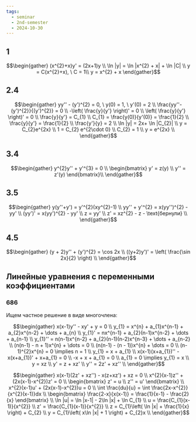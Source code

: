 ```yaml
---
tags:
  - seminar
  - 2nd-semester
  - 2024-10-30
---
```


## 1

$$\begin{gather}
(x^{2}+x)y' = (2x+1)y \\
\ln |y| = \ln |x^{2} + x| + \ln |C| \\
y = C(x^{2}+x), \ C = 1\\
y = x^{2} + x
\end{gather}$$

## 2.4

$$\begin{gather}
yy'' - (y')^{2} = 0, \ y(0) = 1, \ y'(0) = 2 \\
\frac{yy''-(y')^{2}}{(y')^{2}} = 0 \\
-\left( \frac{y}{y'} \right)' = 0 \\
\left( \frac{y}{y'} \right)' = 0 \\
\frac{y}{y'} = C_{1} \\
C_{1} = \frac{y(0)}{y'(0)} = \frac{1}{2} \\
\frac{y}{y'} = \frac{1}{2} \\
\frac{y'}{y} = 2 \\
\ln |y| = 2x+ \ln |C_{2}| \\
y = C_{2}e^{2x} \\
1 = C_{2} e^{2\cdot 0} \\
C_{2} = 1 \\
y = e^{2x} \\
\end{gather}$$

## 3.4

$$\begin{gather}
y^{2}y'' + y'^{3} = 0 \\
\begin{bmatrix}
y' = z(y) \\
y'' = z'(y)
\end{bmatrix}\\
\end{gather}$$

## 3.5

$$\begin{gather}
y(y''+y') = y'^{2}(xy^{2}-1) \\
yy'' + y'^{2} = x(yy'')^{2} - yy' \\
(yy')' = x(yy')^{2} - yy' \\
z = yy' \\
z' = xz^{2} - z - \text{бернули} \\
\end{gather}$$

## 4.5

$$\begin{gather}
(y + 2)y'' + (y')^{2} = \cos 2x \\
((y+2)y')' = \left( \frac{\sin 2x}{2} \right) \\
\end{gather}$$

## Линейные уравнения с переменными коэффициентами

### 686

Ищем частное решение в виде многочлена:

$$\begin{gather}
x(x-1)y'' - xy' + y = 0 \\
y_{1} = x^{n} + a_{1}x^{n-1} + a_{2}x^{n-2} + \dots + a_{n} \\
y_{1}' = nx^{n-1} + a_{2}(n-1)x^{n-2} + \dots + a_{n-1} \\
y_{1}'' = n(n-1)x^{n-2} + a_{2}(n-1)(n-2)x^{n-3} + \dots + a_{n-2} \\
(n(n-1) - n + 1)x^{n} + \dots = 0 \\
(n(n-1) - (n - 1))x^{n} + \dots = 0 \\
(n-1)^{2}x^{n} = 0 \implies n = 1 \\
y_{1} = x + a_{1} \\
x(x-1)(x+a_{1})'' - x(x+a_{1})' + x+a_{1} = 0 \\
-x + x + a_{1} = 0 \\
a_{1} = 0 \implies y_{1} = x \\
y = xz \\
y' = z + xz' \\
y'' = 2z' + xz'' \\
\end{gather}$$

$$\begin{gather}
x(x-1)(2z' + xz'') - x(z+xz') + xz = 0 \\
x^{2}(x-1)z'' + (2x(x-1)-x^{2})z' = 0 \\
\begin{bmatrix}
z' = u \\
z'' = u'
\end{bmatrix} \\
x^{2}(x-1)u' + (2x(x-1)-x^{2})u = 0 \\
\int \frac{du}{u} = \int \frac{2x-x^{2}}{x^{2}(x-1)}dx \\
\begin{bmatrix}
\frac{2-x}{x(x-1)} = \frac{1}{x-1} - \frac{2}{x}
\end{bmatrix} \\
\ln |u| = \ln |x-1| - 2\ln |x| + \ln C_{1} \\
u = \frac{C_{1}(x-1)}{x^{2}} \\
z' = \frac{C_{1}(x-1)}{x^{2}} \\
z = C_{1}\left( \ln |x| + \frac{1}{x} \right) + C_{2} \\
y = C_{1}\left( x\ln |x| + 1 \right) + C_{2}x \\
\end{gather}$$
